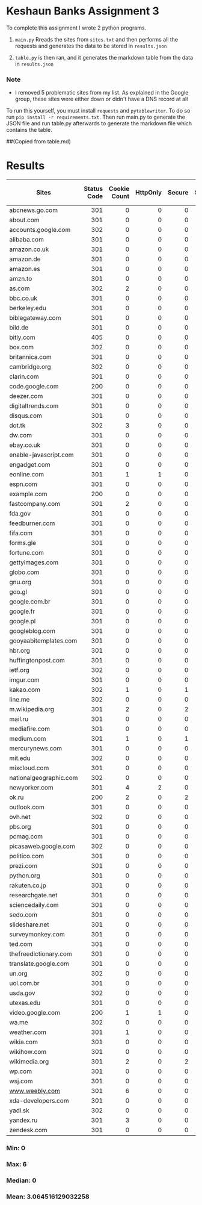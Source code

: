 # Keshaun Banks Assignment 3
To complete this assignment I wrote 2 python programs.
1) ``main.py`` Rreads the sites from ``sites.txt`` and then performs all the requests and generates the data to be stored in ``results.json``

2) ``table.py`` is then ran, and it generates the markdown table from the data in ``results.json``

### Note
* I removed 5 problematic sites from my list. As explained in the Google group, these sites were either down or didn't have a DNS record at all

To run this yourself, you must install ``requests`` and ``pytablewriter``. To do so run ``pip install -r requirements.txt``. Then run main.py to generate the JSON file and run table.py afterwards to generate the markdown file
which contains the table.

##(Copied from table.md)
# Results
|        Sites         |Status Code|Cookie Count|HttpOnly|Secure|SameSite|SameSite Strict|SameSite Lax|SameSite None|Path|Non-default Path|
|----------------------|----------:|-----------:|-------:|-----:|-------:|--------------:|-----------:|------------:|---:|---------------:|
|abcnews.go.com        |        301|           0|       0|     0|       0|              0|           0|            0|   0|               0|
|about.com             |        301|           0|       0|     0|       0|              0|           0|            0|   0|               0|
|accounts.google.com   |        302|           0|       0|     0|       0|              0|           0|            0|   0|               0|
|alibaba.com           |        301|           0|       0|     0|       0|              0|           0|            0|   0|               0|
|amazon.co.uk          |        301|           0|       0|     0|       0|              0|           0|            0|   0|               0|
|amazon.de             |        301|           0|       0|     0|       0|              0|           0|            0|   0|               0|
|amazon.es             |        301|           0|       0|     0|       0|              0|           0|            0|   0|               0|
|amzn.to               |        301|           0|       0|     0|       0|              0|           0|            0|   0|               0|
|as.com                |        302|           2|       0|     0|       0|              0|           0|            0|   2|               0|
|bbc.co.uk             |        301|           0|       0|     0|       0|              0|           0|            0|   0|               0|
|berkeley.edu          |        301|           0|       0|     0|       0|              0|           0|            0|   0|               0|
|biblegateway.com      |        301|           0|       0|     0|       0|              0|           0|            0|   0|               0|
|bild.de               |        301|           0|       0|     0|       0|              0|           0|            0|   0|               0|
|bitly.com             |        405|           0|       0|     0|       0|              0|           0|            0|   0|               0|
|box.com               |        302|           0|       0|     0|       0|              0|           0|            0|   0|               0|
|britannica.com        |        301|           0|       0|     0|       0|              0|           0|            0|   0|               0|
|cambridge.org         |        302|           0|       0|     0|       0|              0|           0|            0|   0|               0|
|clarin.com            |        301|           0|       0|     0|       0|              0|           0|            0|   0|               0|
|code.google.com       |        200|           0|       0|     0|       0|              0|           0|            0|   0|               0|
|deezer.com            |        301|           0|       0|     0|       0|              0|           0|            0|   0|               0|
|digitaltrends.com     |        301|           0|       0|     0|       0|              0|           0|            0|   0|               0|
|disqus.com            |        301|           0|       0|     0|       0|              0|           0|            0|   0|               0|
|dot.tk                |        302|           3|       0|     0|       0|              0|           0|            0|   3|               0|
|dw.com                |        301|           0|       0|     0|       0|              0|           0|            0|   0|               0|
|ebay.co.uk            |        301|           0|       0|     0|       0|              0|           0|            0|   0|               0|
|enable-javascript.com |        301|           0|       0|     0|       0|              0|           0|            0|   0|               0|
|engadget.com          |        301|           0|       0|     0|       0|              0|           0|            0|   0|               0|
|eonline.com           |        301|           1|       1|     0|       1|              1|           0|            0|   1|               0|
|espn.com              |        301|           0|       0|     0|       0|              0|           0|            0|   0|               0|
|example.com           |        200|           0|       0|     0|       0|              0|           0|            0|   0|               0|
|fastcompany.com       |        301|           2|       0|     0|       0|              0|           0|            0|   2|               0|
|fda.gov               |        301|           0|       0|     0|       0|              0|           0|            0|   0|               0|
|feedburner.com        |        301|           0|       0|     0|       0|              0|           0|            0|   0|               0|
|fifa.com              |        301|           0|       0|     0|       0|              0|           0|            0|   0|               0|
|forms.gle             |        301|           0|       0|     0|       0|              0|           0|            0|   0|               0|
|fortune.com           |        301|           0|       0|     0|       0|              0|           0|            0|   0|               0|
|gettyimages.com       |        301|           0|       0|     0|       0|              0|           0|            0|   0|               0|
|globo.com             |        301|           0|       0|     0|       0|              0|           0|            0|   0|               0|
|gnu.org               |        301|           0|       0|     0|       0|              0|           0|            0|   0|               0|
|goo.gl                |        301|           0|       0|     0|       0|              0|           0|            0|   0|               0|
|google.com.br         |        301|           0|       0|     0|       0|              0|           0|            0|   0|               0|
|google.fr             |        301|           0|       0|     0|       0|              0|           0|            0|   0|               0|
|google.pl             |        301|           0|       0|     0|       0|              0|           0|            0|   0|               0|
|googleblog.com        |        301|           0|       0|     0|       0|              0|           0|            0|   0|               0|
|gooyaabitemplates.com |        301|           0|       0|     0|       0|              0|           0|            0|   0|               0|
|hbr.org               |        301|           0|       0|     0|       0|              0|           0|            0|   0|               0|
|huffingtonpost.com    |        301|           0|       0|     0|       0|              0|           0|            0|   0|               0|
|ietf.org              |        302|           0|       0|     0|       0|              0|           0|            0|   0|               0|
|imgur.com             |        301|           0|       0|     0|       0|              0|           0|            0|   0|               0|
|kakao.com             |        302|           1|       0|     1|       0|              0|           0|            0|   1|               0|
|line.me               |        302|           0|       0|     0|       0|              0|           0|            0|   0|               0|
|m.wikipedia.org       |        301|           2|       0|     2|       2|              0|           0|            0|   2|               0|
|mail.ru               |        301|           0|       0|     0|       0|              0|           0|            0|   0|               0|
|mediafire.com         |        301|           0|       0|     0|       0|              0|           0|            0|   0|               0|
|medium.com            |        301|           1|       0|     1|       0|              0|           0|            0|   1|               0|
|mercurynews.com       |        301|           0|       0|     0|       0|              0|           0|            0|   0|               0|
|mit.edu               |        302|           0|       0|     0|       0|              0|           0|            0|   0|               0|
|mixcloud.com          |        301|           0|       0|     0|       0|              0|           0|            0|   0|               0|
|nationalgeographic.com|        302|           0|       0|     0|       0|              0|           0|            0|   0|               0|
|newyorker.com         |        301|           4|       2|     0|       3|              0|           0|            2|   4|               0|
|ok.ru                 |        200|           2|       0|     2|       2|              0|           0|            0|   2|               0|
|outlook.com           |        301|           0|       0|     0|       0|              0|           0|            0|   0|               0|
|ovh.net               |        302|           0|       0|     0|       0|              0|           0|            0|   0|               0|
|pbs.org               |        301|           0|       0|     0|       0|              0|           0|            0|   0|               0|
|pcmag.com             |        301|           0|       0|     0|       0|              0|           0|            0|   0|               0|
|picasaweb.google.com  |        302|           0|       0|     0|       0|              0|           0|            0|   0|               0|
|politico.com          |        301|           0|       0|     0|       0|              0|           0|            0|   0|               0|
|prezi.com             |        301|           0|       0|     0|       0|              0|           0|            0|   0|               0|
|python.org            |        301|           0|       0|     0|       0|              0|           0|            0|   0|               0|
|rakuten.co.jp         |        301|           0|       0|     0|       0|              0|           0|            0|   0|               0|
|researchgate.net      |        301|           0|       0|     0|       0|              0|           0|            0|   0|               0|
|sciencedaily.com      |        301|           0|       0|     0|       0|              0|           0|            0|   0|               0|
|sedo.com              |        301|           0|       0|     0|       0|              0|           0|            0|   0|               0|
|slideshare.net        |        301|           0|       0|     0|       0|              0|           0|            0|   0|               0|
|surveymonkey.com      |        301|           0|       0|     0|       0|              0|           0|            0|   0|               0|
|ted.com               |        301|           0|       0|     0|       0|              0|           0|            0|   0|               0|
|thefreedictionary.com |        301|           0|       0|     0|       0|              0|           0|            0|   0|               0|
|translate.google.com  |        301|           0|       0|     0|       0|              0|           0|            0|   0|               0|
|un.org                |        302|           0|       0|     0|       0|              0|           0|            0|   0|               0|
|uol.com.br            |        301|           0|       0|     0|       0|              0|           0|            0|   0|               0|
|usda.gov              |        302|           0|       0|     0|       0|              0|           0|            0|   0|               0|
|utexas.edu            |        301|           0|       0|     0|       0|              0|           0|            0|   0|               0|
|video.google.com      |        200|           1|       1|     0|       1|              0|           0|            0|   1|               0|
|wa.me                 |        302|           0|       0|     0|       0|              0|           0|            0|   0|               0|
|weather.com           |        301|           1|       0|     0|       1|              0|           0|            0|   1|               0|
|wikia.com             |        301|           0|       0|     0|       0|              0|           0|            0|   0|               0|
|wikihow.com           |        301|           0|       0|     0|       0|              0|           0|            0|   0|               0|
|wikimedia.org         |        301|           2|       0|     2|       2|              0|           0|            0|   2|               0|
|wp.com                |        301|           0|       0|     0|       0|              0|           0|            0|   0|               0|
|wsj.com               |        301|           0|       0|     0|       0|              0|           0|            0|   0|               0|
|www.weebly.com        |        301|           6|       0|     0|       0|              0|           0|            0|   6|               0|
|xda-developers.com    |        301|           0|       0|     0|       0|              0|           0|            0|   0|               0|
|yadi.sk               |        302|           0|       0|     0|       0|              0|           0|            0|   0|               0|
|yandex.ru             |        301|           3|       0|     0|       1|              0|           0|            0|   3|               0|
|zendesk.com           |        301|           0|       0|     0|       0|              0|           0|            0|   0|               0|

### Min: 0 

### Max: 6 

### Median: 0 

### Mean: 3.064516129032258 

        
